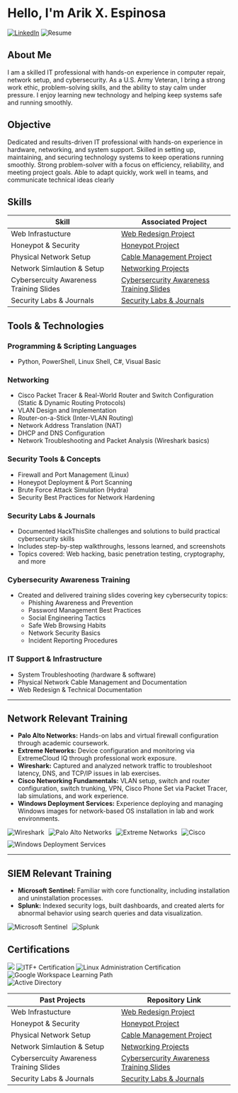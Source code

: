# Hello, I'm Arik X. Espinosa  
[![LinkedIn](https://img.shields.io/badge/-LinkedIn-0072b1?style=for-the-badge&logo=linkedin&logoColor=white)](https://www.linkedin.com/in/arik-espinosa-7b242a172)
![Resume](https://img.shields.io/badge/Resume-black?style=for-the-badge)
## About Me  
I am a skilled IT professional with hands-on experience in computer repair, network setup, and cybersecurity. As a U.S. Army Veteran, I bring a strong work ethic, problem-solving skills, and the ability to stay calm under pressure. I enjoy learning new technology and helping keep systems safe and running smoothly.

## Objective  
Dedicated and results-driven IT professional with hands-on experience in hardware, networking, and system support. Skilled in setting up, maintaining, and securing technology systems to keep operations running smoothly. Strong problem-solver with a focus on efficiency, reliability, and meeting project goals. Able to adapt quickly, work well in teams, and communicate technical ideas clearly

## Skills  

| Skill                                         | Associated Project         |
|-----------------------------------------------|----------------------------|
| Web Infrastucture    | [Web Redesign Project](https://github.com/ArikXEspinosa/Web-Redesign-Project) |
| Honeypot & Security    | [Honeypot Project](https://github.com/ArikXEspinosa/ArikXEspinosa-HoneyPot-Project)    |
| Physical Network Setup   | [Cable Management Project](https://github.com/ArikXEspinosa/Network-Cable-Management-Project) |
| Network Simlaution & Setup       | [Networking Projects](https://github.com/ArikXEspinosa/Networking-Projects/blob/main/README.md) |
| Cybersercuity Awareness Training Slides      | [Cybersercurity Awareness Training Slides](https://github.com/ArikXEspinosa/Cybersecurity-Training-Slides/blob/main/README.md) |
| Security Labs & Journals    | [Security Labs & Journals ](https://github.com/ArikXEspinosa/Security-Labs-Journals/blob/main/README.md) |


## Tools & Technologies

### Programming & Scripting Languages
- Python, PowerShell, Linux Shell, C#, Visual Basic

### Networking
- Cisco Packet Tracer & Real-World Router and Switch Configuration (Static & Dynamic Routing Protocols)
- VLAN Design and Implementation
- Router-on-a-Stick (Inter-VLAN Routing)
- Network Address Translation (NAT)
- DHCP and DNS Configuration
- Network Troubleshooting and Packet Analysis (Wireshark basics)

### Security Tools & Concepts
- Firewall and Port Management (Linux)
- Honeypot Deployment & Port Scanning
- Brute Force Attack Simulation (Hydra)
- Security Best Practices for Network Hardening

### Security Labs & Journals
- Documented HackThisSite challenges and solutions to build practical cybersecurity skills  
- Includes step-by-step walkthroughs, lessons learned, and screenshots  
- Topics covered: Web hacking, basic penetration testing, cryptography, and more

### Cybersecurity Awareness Training
- Created and delivered training slides covering key cybersecurity topics:  
  - Phishing Awareness and Prevention  
  - Password Management Best Practices  
  - Social Engineering Tactics  
  - Safe Web Browsing Habits  
  - Network Security Basics  
  - Incident Reporting Procedures

### IT Support & Infrastructure
- System Troubleshooting (hardware & software)  
- Physical Network Cable Management and Documentation  
- Web Redesign & Technical Documentation

---

## Network Relevant Training

- **Palo Alto Networks:** Hands-on labs and virtual firewall configuration through academic coursework.  
- **Extreme Networks:** Device configuration and monitoring via ExtremeCloud IQ through professional work exposure.  
- **Wireshark:** Captured and analyzed network traffic to troubleshoot latency, DNS, and TCP/IP issues in lab exercises.  
- **Cisco Networking Fundamentals:** VLAN setup, switch and router configuration, switch trunking, VPN, Cisco Phone Set via Packet Tracer, lab simulations, and work experience.  
- **Windows Deployment Services:** Experience deploying and managing Windows images for network-based OS installation in lab and work environments.

<div style="display: flex; gap: 10px; flex-wrap: wrap; margin-top: 10px;">
  <img src="https://img.shields.io/badge/-Wireshark-1679A7?&style=for-the-badge&logo=Wireshark&logoColor=white" alt="Wireshark" />
  <img src="https://img.shields.io/badge/-Palo_Alto_Networks-ED1C24?&style=for-the-badge&logo=paloaltonetworks&logoColor=white" alt="Palo Alto Networks" />
  <img src="https://img.shields.io/badge/-Extreme_Networks-632CA6?&style=for-the-badge&logo=extremenetworks&logoColor=white" alt="Extreme Networks" />
  <img src="https://img.shields.io/badge/-Cisco-1BA0D7?&style=for-the-badge&logo=cisco&logoColor=white" alt="Cisco" />
  <img src="https://img.shields.io/badge/-Windows_Deployment_Services-0078D7?&style=for-the-badge&logo=microsoft&logoColor=white" alt="Windows Deployment Services" />
</div>

---

## SIEM Relevant Training

- **Microsoft Sentinel:** Familiar with core functionality, including installation and uninstallation processes.  
- **Splunk:** Indexed security logs, built dashboards, and created alerts for abnormal behavior using search queries and data visualization.

<div style="display: flex; gap: 10px; margin-top: 10px;">
  <img src="https://img.shields.io/badge/-Microsoft_Sentinel-0078D4?&style=for-the-badge&logo=Microsoft&logoColor=white" alt="Microsoft Sentinel" />
  <img src="https://img.shields.io/badge/-Splunk-000000?&style=for-the-badge&logo=splunk&logoColor=white" alt="Splunk" />
</div>

## Certifications  

<div>
<img src="https://img.shields.io/badge/-Security%2B-FF0000?&style=for-the-badge&logo=CompTIA&logoColor=white" />
    <img src="https://img.shields.io/badge/-ITF%2B-00A9E0?&style=for-the-badge&logo=CompTIA&logoColor=white" alt="ITF+ Certification" />
  <img src="https://img.shields.io/badge/-Linux%20Administration-008000?&style=for-the-badge&logo=Linux&logoColor=white" alt="Linux Administration Certification" /
</div>
  <img src="https://img.shields.io/badge/-Google_Workspace-4285F4?&style=for-the-badge&logo=google&logoColor=white" alt="Google Workspace Learning Path" />
</div>
<section id="training">  <img src="https://img.shields.io/badge/-Active_Directory-2867B2?&style=for-the-badge&logo=microsoft&logoColor=white" alt="Active Directory" />
  <div>


| **Past Projects**             | **Repository Link**                                                                                   |
|-----------------------------|--------------------------------------------------------------------------------------------------------|
| Web Infrastucture    | [Web Redesign Project](https://github.com/ArikXEspinosa/Web-Redesign-Project) |
| Honeypot & Security    | [Honeypot Project](https://github.com/ArikXEspinosa/ArikXEspinosa-HoneyPot-Project)    |
| Physical Network Setup   | [Cable Management Project](https://github.com/ArikXEspinosa/Network-Cable-Management-Project) |
| Network Simlaution & Setup       | [Networking Projects](https://github.com/ArikXEspinosa/Networking-Projects/blob/main/README.md) |
| Cybersercuity Awareness Training Slides      | [Cybersercurity Awareness Training Slides](https://github.com/ArikXEspinosa/Cybersecurity-Training-Slides/blob/main/README.md) |
| Security Labs & Journals    | [Security Labs & Journals ](https://github.com/ArikXEspinosa/Security-Labs-Journals/blob/main/README.md) |




